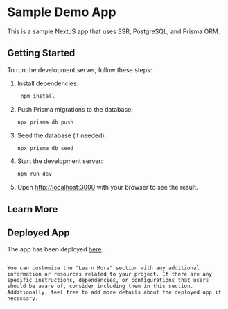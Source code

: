 # Sample Demo App

This is a sample NextJS app that uses SSR, PostgreSQL, and Prisma ORM.

## Getting Started

To run the development server, follow these steps:

1. Install dependencies:

   ```bash
    npm install
   ```

2. Push Prisma migrations to the database:

   ```bash
   npx prisma db push
   ```

3. Seed the database (if needed):

   ```bash
   npx prisma db seed
   ```

4. Start the development server:

   ```bash
   npm run dev
   ```

5. Open [http://localhost:3000](http://localhost:3000) with your browser to see the result.

## Learn More

<!-- Add any additional information or resources for learning here -->

## Deployed App

The app has been deployed [here](https://ns-nddi10u9f-logan2.vercel.app/events/all).

<!-- Add any additional information about the deployed app, if needed -->
```

You can customize the "Learn More" section with any additional information or resources related to your project. If there are any specific instructions, dependencies, or configurations that users should be aware of, consider including them in this section. Additionally, feel free to add more details about the deployed app if necessary.